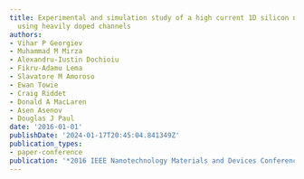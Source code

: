 ```yaml
---
title: Experimental and simulation study of a high current 1D silicon nanowire transistor
  using heavily doped channels
authors:
- Vihar P Georgiev
- Muhammad M Mirza
- Alexandru-Iustin Dochioiu
- Fikru-Adamu Lema
- Slavatore M Amoroso
- Ewan Towie
- Craig Riddet
- Donald A MacLaren
- Asen Asenov
- Douglas J Paul
date: '2016-01-01'
publishDate: '2024-01-17T20:45:04.841349Z'
publication_types:
- paper-conference
publication: '*2016 IEEE Nanotechnology Materials and Devices Conference (NMDC)*'
---
```

